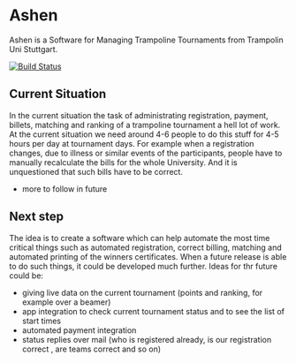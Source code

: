 Ashen
=====

Ashen is a Software for Managing Trampoline Tournaments from Trampolin Uni Stuttgart.

[![Build Status](https://travis-ci.org/jmahlitz/Ashen.svg?branch=master)](https://travis-ci.org/jmahlitz/Ashen)

Current Situation
------
In the current situation the task of administrating registration, payment, billets, matching and ranking of a trampoline tournament a hell lot of work.
At the current situation we need around 4-6 people to do this stuff for 4-5 hours per day at tournament days. For example when a registration changes,
due to illness or similar events of the participants, people have to manually recalculate the bills for the whole University. And it is unquestioned that such bills have to be correct.

- more to follow in future

Next step
------
The idea is to create a software which can help automate the most time critical things such as automated registration, correct billing, matching and automated printing of the winners certificates.
When a future release is able to do such things, it could be developed much further.
Ideas for thr future could be:
- giving live data on the current tournament (points and ranking, for example over a beamer)
- app integration to check current tournament status and to see the list of start times
- automated payment integration
- status replies over mail (who is registered already, is our registration correct , are teams correct and so on)



